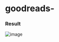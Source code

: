 # goodreads-
### Result
![image](https://github.com/user-attachments/assets/cf767bde-0196-4dff-aceb-f9d164219ba0)
